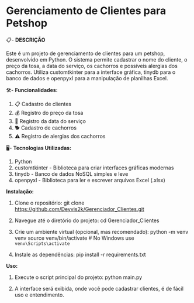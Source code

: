 # Gerenciamento de Clientes para Petshop

📋- **DESCRIÇÃO**

Este é um projeto de gerenciamento de clientes para um petshop, desenvolvido em Python. O sistema permite cadastrar o nome do cliente, o preço da tosa, a data do serviço, os cachorros e possíveis alergias dos cachorros. Utiliza customtkinter para a interface gráfica, tinydb para o banco de dados e openpyxl para a manipulação de planilhas Excel.


🛠️- **Funcionalidades:**

1. 📋 Cadastro de clientes
2. 💰 Registro do preço da tosa
3. 📅 Registro da data do serviço
4. 🐕 Cadastro de cachorros
5. ⚠️ Registro de alergias dos cachorros

🖥️- **Tecnologias Utilizadas:**
1. Python
2. customtkinter - Biblioteca para criar interfaces gráficas modernas
3. tinydb - Banco de dados NoSQL simples e leve
4. openpyxl - Biblioteca para ler e escrever arquivos Excel (.xlsx)

**Instalação:**

1. Clone o repositório:
   git clone https://github.com/Deyvis2k/Gerenciador_Clientes.git

2. Navegue até o diretório do projeto:
   cd Gerenciador_Clientes

3. Crie um ambiente virtual (opcional, mas recomendado):
     python -m venv venv
     source venv/bin/activate  # No Windows use `venv\Scripts\activate`

4. Instale as dependências:
   pip install -r requirements.txt

**Uso:**

1. Execute o script principal do projeto:
   python main.py

2. A interface será exibida, onde você pode cadastrar clientes, é de fácil uso e entendimento.

